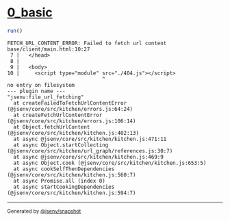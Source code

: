 # [0_basic](../../script_module_not_found_build.test.mjs#L20)

```js
run()
```

```console
FETCH_URL_CONTENT_ERROR: Failed to fetch url content
base/client/main.html:10:27
 7 |   </head>
 8 | 
 9 |   <body>
10 |     <script type="module" src="./404.js"></script>
                               ^
no entry on filesystem
--- plugin name ---
"jsenv:file_url_fetching"
  at createFailedToFetchUrlContentError (@jsenv/core/src/kitchen/errors.js:64:24)
  at createFetchUrlContentError (@jsenv/core/src/kitchen/errors.js:106:14)
  at Object.fetchUrlContent (@jsenv/core/src/kitchen/kitchen.js:402:13)
  at async @jsenv/core/src/kitchen/kitchen.js:471:11
  at async Object.startCollecting (@jsenv/core/src/kitchen/url_graph/references.js:30:7)
  at async @jsenv/core/src/kitchen/kitchen.js:469:9
  at async Object.cook (@jsenv/core/src/kitchen/kitchen.js:653:5)
  at async cookSelfThenDependencies (@jsenv/core/src/kitchen/kitchen.js:560:7)
  at async Promise.all (index 0)
  at async startCookingDependencies (@jsenv/core/src/kitchen/kitchen.js:594:7)
```
---

<sub>
  Generated by <a href="https://github.com/jsenv/core/tree/main/packages/independent/snapshot">@jsenv/snapshot</a>
</sub>